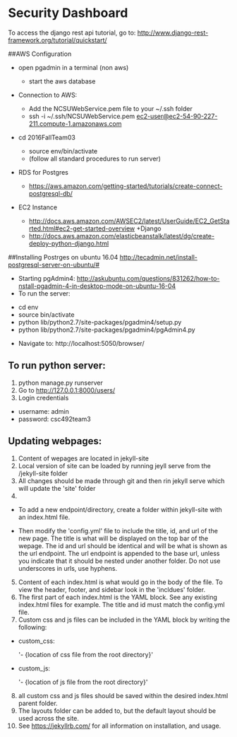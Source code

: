 # Security Dashboard

To access the django rest api tutorial, go to:
http://www.django-rest-framework.org/tutorial/quickstart/

##AWS Configuration
+ open pgadmin in a terminal (non aws)
  - start the aws database

+ Connection to AWS:
  - Add the NCSUWebService.pem file to your ~/.ssh folder
  - ssh -i ~/.ssh/NCSUWebService.pem ec2-user@ec2-54-90-227-211.compute-1.amazonaws.com
+ cd 2016FallTeam03
  - source env/bin/activate
  - (follow all standard procedures to run server)

  
+ RDS for Postgres
  - https://aws.amazon.com/getting-started/tutorials/create-connect-postgresql-db/
+ EC2 Instance
  - http://docs.aws.amazon.com/AWSEC2/latest/UserGuide/EC2_GetStarted.html#ec2-get-started-overview
+Django
  - http://docs.aws.amazon.com/elasticbeanstalk/latest/dg/create-deploy-python-django.html


##Installing Postrges on ubuntu 16.04
http://tecadmin.net/install-postgresql-server-on-ubuntu/#
+ Starting pgAdmin4: http://askubuntu.com/questions/831262/how-to-nstall-pgadmin-4-in-desktop-mode-on-ubuntu-16-04
+ To run the server:
- cd env
- source bin/activate
- python lib/python2.7/site-packages/pgadmin4/setup.py
- python lib/python2.7/site-packages/pgadmin4/pgAdmin4.py
+ Navigate to: http://localhost:5050/browser/

## To run python server:
1. python manage.py runserver
2. Go to http://127.0.0.1:8000/users/
3. Login credentials
+ username: admin
+ password: csc492team3

## Updating webpages:

1. Content of wepages are located in jekyll-site
2. Local version of site can be loaded by running jeyll serve from the /jekyll-site folder
3. All changes should be made through git and then rin jekyll serve which will update the 'site' folder
4.
+ To add a new endpoint/directory, create a folder within jekyll-site with an index.html file.

+ Then modify the 'config.yml' file to include the title, id, and url of the new page. The title is what will be displayed on the top bar of the wepage. The id and url should be identical and will be what is shown as the url endpoint. The url endpoint is appended to the base url, unless you indicate that it should be nested under another folder. Do not use underscores in urls, use hyphens.

5. Content of each index.html is what would go in the body of the file. To view the header, footer, and sidebar look in the 'incldues' folder. 
6. The first part of each index.html is the YAML block. See any existing index.html files for example. The title and id must match the config.yml file.
7. Custom css and js files can be included in the YAML block by writing the following: 
+ custom_css:

  '- {location of css file from the root directory}'

+ custom_js:

   '- {location of js file from the root directory}'

8. all custom css and js files should be saved within the desired index.html parent folder.
9. The layouts folder can be added to, but the default layout should be used across the site. 
10. See https://jekyllrb.com/ for all information on installation, and usage. 



